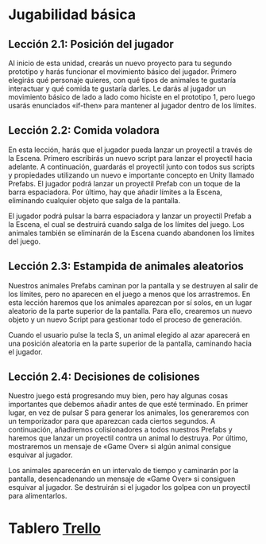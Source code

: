 # Jugabilidad básica

## Lección 2.1: Posición del jugador

Al inicio de esta unidad, crearás un nuevo proyecto para tu segundo prototipo y harás funcionar el movimiento básico del jugador. Primero elegirás qué personaje quieres, con qué tipos de animales te gustaría interactuar y qué comida te gustaría darles. Le darás al jugador un movimiento básico de lado a lado como hiciste en el prototipo 1, pero luego usarás enunciados «if-then» para mantener al jugador dentro de los límites. 


## Lección 2.2: Comida voladora

En esta lección, harás que el jugador pueda lanzar un proyectil a través de la Escena. Primero escribirás un nuevo script para lanzar el proyectil hacia adelante. A continuación, guardarás el proyectil junto con todos sus scripts y propiedades utilizando un nuevo e importante concepto en Unity llamado Prefabs. El jugador podrá lanzar un proyectil Prefab con un toque de la barra espaciadora. Por último, hay que añadir límites a la Escena, eliminando cualquier objeto que salga de la pantalla. 

El jugador podrá pulsar la barra espaciadora y lanzar un proyectil Prefab a la Escena, el cual se destruirá cuando salga de los límites del juego. Los animales también se eliminarán de la Escena cuando abandonen los límites del juego.


## Lección 2.3: Estampida de animales aleatorios

Nuestros animales Prefabs caminan por la pantalla y se destruyen al salir de los límites, pero no aparecen en el juego a menos que los arrastremos. En esta lección haremos que los animales aparezcan por sí solos, en un lugar aleatorio de la parte superior de la pantalla. Para ello, crearemos un nuevo objeto y un nuevo Script para gestionar todo el proceso de generación. 

Cuando el usuario pulse la tecla S, un animal elegido al azar aparecerá en una posición aleatoria en la parte superior de la pantalla, caminando hacia el jugador.

## Lección 2.4: Decisiones de colisiones

Nuestro juego está progresando muy bien, pero hay algunas cosas importantes que debemos añadir antes de que esté terminado. En primer lugar, en vez de pulsar S para generar los animales, los generaremos con un temporizador para que aparezcan cada ciertos segundos. A continuación, añadiremos colisionadores a todos nuestros Prefabs y haremos que lanzar un proyectil contra un animal lo destruya. Por último, mostraremos un mensaje de «Game Over» si algún animal consigue esquivar al jugador.

Los animales aparecerán en un intervalo de tiempo y caminarán por la pantalla, desencadenando un mensaje de «Game Over» si consiguen esquivar al jugador. Se destruirán si el jugador los golpea con un proyectil para alimentarlos.


# Tablero [Trello](https://trello.com/invite/b/0lQT9RcI/ATTIf418c09484e2e493e5cf59f7b6b4885aC1F6D11B/videojuego) 
